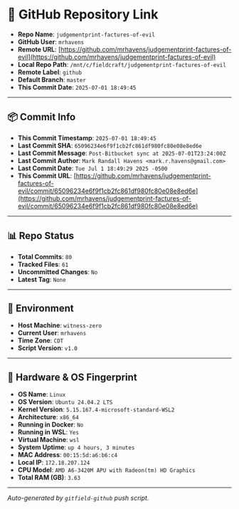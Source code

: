 # 🔗 GitHub Repository Link

- **Repo Name**: `judgementprint-factures-of-evil`
- **GitHub User**: `mrhavens`
- **Remote URL**: [https://github.com/mrhavens/judgementprint-factures-of-evil](https://github.com/mrhavens/judgementprint-factures-of-evil)
- **Local Repo Path**: `/mnt/c/fieldcraft/judgementprint-factures-of-evil`
- **Remote Label**: `github`
- **Default Branch**: `master`
- **This Commit Date**: `2025-07-01 18:49:45`

---

## 📦 Commit Info

- **This Commit Timestamp**: `2025-07-01 18:49:45`
- **Last Commit SHA**: `65096234e6f9f1cb2fc861df980fc80e08e8ed6e`
- **Last Commit Message**: `Post-Bitbucket sync at 2025-07-01T23:24:00Z`
- **Last Commit Author**: `Mark Randall Havens <mark.r.havens@gmail.com>`
- **Last Commit Date**: `Tue Jul 1 18:49:29 2025 -0500`
- **This Commit URL**: [https://github.com/mrhavens/judgementprint-factures-of-evil/commit/65096234e6f9f1cb2fc861df980fc80e08e8ed6e](https://github.com/mrhavens/judgementprint-factures-of-evil/commit/65096234e6f9f1cb2fc861df980fc80e08e8ed6e)

---

## 📊 Repo Status

- **Total Commits**: `80`
- **Tracked Files**: `61`
- **Uncommitted Changes**: `No`
- **Latest Tag**: `None`

---

## 🧭 Environment

- **Host Machine**: `witness-zero`
- **Current User**: `mrhavens`
- **Time Zone**: `CDT`
- **Script Version**: `v1.0`

---

## 🧬 Hardware & OS Fingerprint

- **OS Name**: `Linux`
- **OS Version**: `Ubuntu 24.04.2 LTS`
- **Kernel Version**: `5.15.167.4-microsoft-standard-WSL2`
- **Architecture**: `x86_64`
- **Running in Docker**: `No`
- **Running in WSL**: `Yes`
- **Virtual Machine**: `wsl`
- **System Uptime**: `up 4 hours, 3 minutes`
- **MAC Address**: `00:15:5d:a6:b6:c4`
- **Local IP**: `172.18.207.124`
- **CPU Model**: `AMD A6-3420M APU with Radeon(tm) HD Graphics`
- **Total RAM (GB)**: `3.63`

---

_Auto-generated by `gitfield-github` push script._
